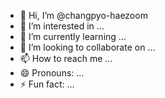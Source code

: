 - 👋 Hi, I’m @changpyo-haezoom
- 👀 I’m interested in ...
- 🌱 I’m currently learning ...
- 💞️ I’m looking to collaborate on ...
- 📫 How to reach me ...
- 😄 Pronouns: ...
- ⚡ Fun fact: ...

<!---
changpyo-haezoom/changpyo-haezoom is a ✨ special ✨ repository because its `README.md` (this file) appears on your GitHub profile.
You can click the Preview link to take a look at your changes.
--->
